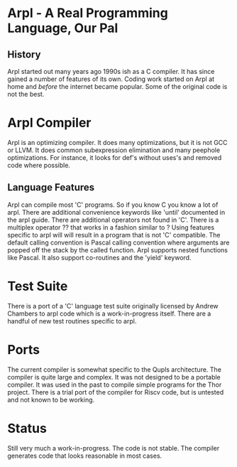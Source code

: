 # Arpl - A Real Programming Language, Our Pal

## History
Arpl started out many years ago 1990s ish as a C compiler. It has since gained a number of features of its own.
Coding work started on Arpl at home and *before* the internet became popular. Some of the original code is not the best.

# Arpl Compiler
Arpl is an optimizing compiler. It does many optimizations, but it is not GCC or LLVM.
It does common subexpression elimination and many peephole optimizations.
For instance, it looks for def's without uses's and removed code where possible.

## Language Features
Arpl can compile most 'C' programs. So if you know C you know a lot of arpl.
There are additional convenience keywords like 'until' documented in the arpl guide.
There are additional operators not found in 'C'.
There is a multiplex operator ?? that works in a fashion similar to ?
Using features specific to arpl will will result in a program that is not 'C' compatible.
The default calling convention is Pascal calling convention where arguments are popped off the stack by the called function.
Arpl supports nested functions like Pascal. It also support co-routines and the 'yield' keyword.

# Test Suite
There is a port of a 'C' language test suite originally licensed by Andrew Chambers to arpl code which is a work-in-progress itself.
There are a handful of new test routines specific to arpl.

# Ports
The current compiler is somewhat specific to the Qupls architecture. The compiler is quite large and complex.
It was not designed to be a portable compiler.
It was used in the past to compile simple programs for the Thor project.
There is a trial port of the compiler for Riscv code, but is untested and not known to be working.

# Status
Still very much a work-in-progress. The code is not stable.
The compiler generates code that looks reasonable in most cases.

